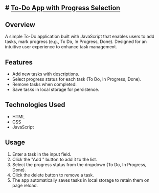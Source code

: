 
## # [To-Do App with Progress Selection](https://mariamelagamii.github.io/To-Do-App/)

## Overview
A simple To-Do application built with JavaScript that enables users to add tasks, mark progress (e.g., To Do, In Progress, Done). Designed for an intuitive user experience to enhance task management.

## Features
- Add new tasks with descriptions.
- Select progress status for each task (To Do, In Progress, Done).
- Remove tasks when completed.
- Save tasks in local storage for persistence.

## Technologies Used
- HTML
- CSS
- JavaScript


## Usage
1. Enter a task  in the input field.
2. Click the "Add " button to add it to the list.
3. Select the progress status from the dropdown (To Do, In Progress, Done).
4. Click the delete button to remove a task.
5. The app automatically saves tasks in local storage to retain them on page reload.
